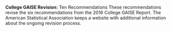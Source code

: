 **College GAISE Revision:**
Ten Recommendations
These recommendations revise the six recommendations from the 2016 College GAISE Report. The American Statistical Association keeps a website with additional information about the ongoing revision process.
